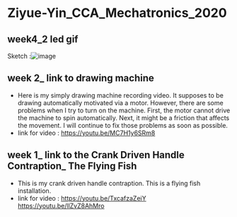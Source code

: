 # Ziyue-Yin_CCA_Mechatronics_2020

## week4_2 led gif

Sketch :![image](https://github.com/Ziyue-Yin/Ziyue-Yin-CCA-Mechatronics_2020/blob/master/IMG_6731.gif)  

## week 2_ link to drawing machine
- Here is my simply drawing machine recording video. It supposes to be drawing automatically motivated via a motor. However, there are some problems when I try to turn on the machine. First, the motor cannot drive the machine to spin automatically. Next, it might be a friction that affects the movement. I will continue to fix those problems as soon as possible. 
- link for video : https://youtu.be/MC7H1y6SRm8

## week 1_ link to the Crank Driven Handle Contraption_ The Flying Fish
- This is my crank driven handle contraption. This is a flying fish installation.
- link for video : https://youtu.be/TxcafzaZeiY   https://youtu.be/llZvZ8AhMro


